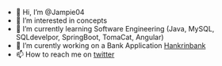 - 👋 Hi, I’m @Jampie04
- 👀 I’m interested in concepts
- 🌱 I’m currently learning Software Engineering (Java, MySQL, SQLdevelpor, SpringBoot, TomaCat, Angular)
- 🏢 I’m curently working on a Bank Application [Hankrinbank](https://www.hakrinbank.com)
- 📫 How to reach me on [twitter](https://twitter.com/jampanesie04)

<!---
Jampie04/Jampie04 is a ✨ special ✨ repository because its `README.md` (this file) appears on your GitHub profile.
You can click the Preview link to take a look at your changes.
--->
